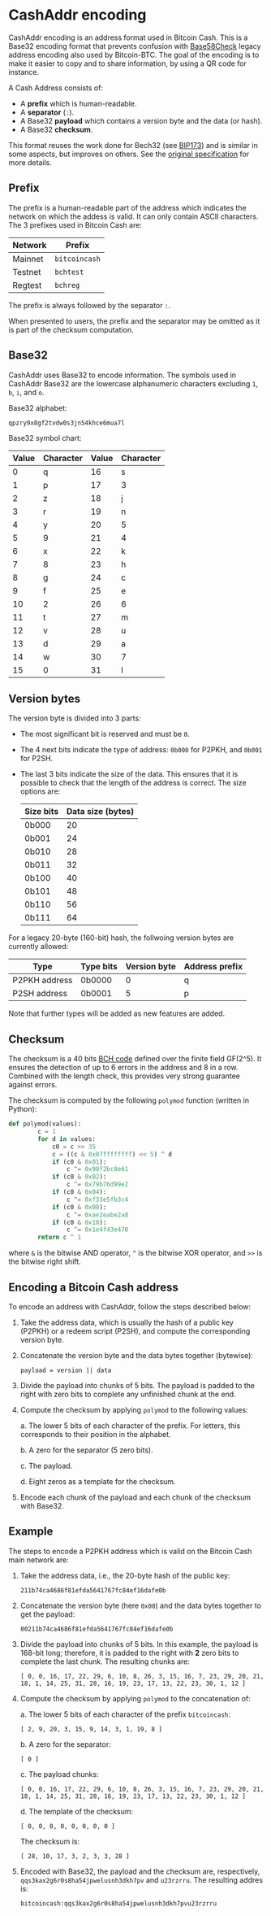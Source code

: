 # CashAddr encoding

CashAddr encoding is an address format used in Bitcoin Cash. This is a Base32 encoding format that prevents confusion with [Base58Check](/protocol/blockchain/encoding/base58check) legacy address encoding also used by Bitcoin-BTC. The goal of the encoding is to make it easier to copy and to share information, by using a QR code for instance.

A Cash Address consists of:

- A **prefix** which is human-readable.
- A **separator** (`:`).
- A Base32 **payload** which contains a version byte and the data (or hash).
- A Base32 **checksum**.

This format reuses the work done for Bech32 (see [BIP173](https://github.com/bitcoin/bips/blob/master/bip-0173.mediawiki)) and is similar in some aspects, but improves on others. See the [original specification](https://github.com/bitcoincashorg/bitcoincash.org/blob/master/spec/cashaddr.md) for more details.

## Prefix

The prefix is a human-readable part of the address which indicates the network on which the addess is valid. It can only contain ASCII characters. The 3 prefixes used in Bitcoin Cash are:

| Network | Prefix        |
| ------- | ------------- |
| Mainnet | `bitcoincash` |
| Testnet | `bchtest`     |
| Regtest | `bchreg`      |

The prefix is always followed by the separator `:`.

When presented to users, the prefix and the separator may be omitted as it is part of the checksum computation. 

## Base32

CashAddr uses Base32 to encode information. The symbols used in CashAddr Base32 are the lowercase alphanumeric characters excluding `1`, `b`, `i`, and `o`. 

Base32 alphabet:

```
qpzry9x8gf2tvdw0s3jn54khce6mua7l
```

Base32 symbol chart:

| Value | Character | Value | Character |
| ----- | --------- | ------| --------- | 
| 0     | q         | 16    | s         | 
| 1     | p         | 17    | 3         | 
| 2     | z         | 18    | j         |
| 3     | r         | 19    | n         | 
| 4     | y         | 20    | 5         |
| 5     | 9         | 21    | 4         |
| 6     | x         | 22    | k         |
| 7     | 8         | 23    | h         |
| 8     | g         | 24    | c         |
| 9     | f         | 25    | e         |
| 10    | 2         | 26    | 6         |
| 11    | t         | 27    | m         |
| 12    | v         | 28    | u         | 
| 13    | d         | 29    | a         | 
| 14    | w         | 30    | 7         | 
| 15    | 0         | 31    | l         | 

## Version bytes

The version byte is divided into 3 parts: 

- The most significant bit is reserved and must be `0`.

- The 4 next bits indicate the type of address: `0b000` for P2PKH, and `0b001` for P2SH.

- The last 3 bits indicate the size of the data. This ensures that it is possible to check that the length of the address is correct. The size options are:

    | Size bits | Data size (bytes) |
    | --------- | ----------------- |
    | 0b000     | 20                |
    | 0b001     | 24                |
    | 0b010     | 28                |
    | 0b011     | 32                |
    | 0b100     | 40                |
    | 0b101     | 48                |
    | 0b110     | 56                |
    | 0b111     | 64                |

For a legacy 20-byte (160-bit) hash, the follwoing version bytes are currently allowed:

| Type          | Type bits  | Version byte | Address prefix |
| ------------- | ---------- | -------------| -------------- |
| P2PKH address | 0b0000     | 0            | q              |
| P2SH address  | 0b0001     | 5            | p              |

Note that further types will be added as new features are added.

## Checksum

The checksum is a 40 bits [BCH code](https://en.wikipedia.org/wiki/BCH_code) defined over the finite field GF(2^5). It ensures the detection of up to 6 errors in the address and 8 in a row. Combined with the length check, this provides very strong guarantee against errors.

The checksum is computed by the following `polymod` function (written in Python):

```python
def polymod(values):
        c = 1
        for d in values:
            c0 = c >> 35
            c = ((c & 0x07ffffffff) << 5) ^ d
            if (c0 & 0x01):
                c ^= 0x98f2bc8e61
            if (c0 & 0x02):
                c ^= 0x79b76d99e2
            if (c0 & 0x04):
                c ^= 0xf33e5fb3c4
            if (c0 & 0x08):
                c ^= 0xae2eabe2a8
            if (c0 & 0x10):
                c ^= 0x1e4f43e470
        return c ^ 1
```

where `&` is the bitwise AND operator, `^` is the bitwise XOR operator, and `>>` is the bitwise right shift.


## Encoding a Bitcoin Cash address

To encode an address with CashAddr, follow the steps described below:

1. Take the address data, which is usually the hash of a public key (P2PKH) or a redeem script (P2SH), and compute the corresponding version byte. 

2. Concatenate the version byte and the data bytes together (bytewise):

    ```
    payload = version || data
    ```

3. Divide the payload into chunks of 5 bits. The payload is padded to the right with zero bits to complete any unfinished chunk at the end.

4. Compute the checksum by applying `polymod` to the following values:

    a. The lower 5 bits of each character of the prefix. For letters, this corresponds to their position in the alphabet.
    
    b. A zero for the separator (5 zero bits).
    
    c. The payload.
    
    d. Eight zeros as a template for the checksum.
    
5. Encode each chunk of the payload and each chunk of the checksum with Base32. 

    
## Example

The steps to encode a P2PKH address which is valid on the Bitcoin Cash main network are:

1. Take the address data, i.e., the 20-byte hash of the public key: 

    ```
    211b74ca4686f81efda5641767fc84ef16dafe0b
    ```

2. Concatenate the version byte (here `0x00`) and the data bytes together to get the payload:

    ```
    00211b74ca4686f81efda5641767fc84ef16dafe0b
    ```
2. Divide the payload into chunks of 5 bits. In this example, the payload is 168-bit long; therefore, it is padded to the right with **2** zero bits to complete the last chunk. The resulting chunks are:

    ```
    [ 0, 0, 16, 17, 22, 29, 6, 10, 8, 26, 3, 15, 16, 7, 23, 29, 20, 21, 18, 1, 14, 25, 31, 28, 16, 19, 23, 17, 13, 22, 23, 30, 1, 12 ]
    ```
    
3. Compute the checksum by applying `polymod` to the concatenation of:

    a. The lower 5 bits of each character of the prefix `bitcoincash`:
    
    ```
    [ 2, 9, 20, 3, 15, 9, 14, 3, 1, 19, 8 ]
    ```
    
    b. A zero for the separator:
    
    ```
    [ 0 ]
    ```
        
    c. The payload chunks:
    
    ```
    [ 0, 0, 16, 17, 22, 29, 6, 10, 8, 26, 3, 15, 16, 7, 23, 29, 20, 21, 18, 1, 14, 25, 31, 28, 16, 19, 23, 17, 13, 22, 23, 30, 1, 12 ]
    ```
    
    d. The template of the checksum:
    
    ```
    [ 0, 0, 0, 0, 0, 0, 0, 0 ]
    ```
    
    The checksum is:
    
    ```
    [ 28, 10, 17, 3, 2, 3, 3, 28 ]
    ```
    
4. Encoded with Base32, the payload and the checksum are, respectively, `qqs3kax2g6r0s8ha54jpwelusnh3dkh7pv` and `u23rzrru`. The resulting addres is:

    ```
    bitcoincash:qqs3kax2g6r0s8ha54jpwelusnh3dkh7pvu23rzrru
    ```

